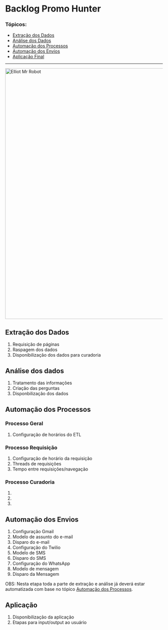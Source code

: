 # Backlog Promo Hunter
### Tópicos:
- [Extração dos Dados](#extração-de-dados)
- [Análise dos Dados](#análise-dos-dados)
- [Automação dos Processos](#automação-dos-processos)
- [Automação dos Envios](#automação-dos-envios)
- [Aplicação Final](#aplicação)

<hr>

<img src="https://i.giphy.com/media/v1.Y2lkPTc5MGI3NjExb3Q5ZGRlYjkyaHp2bnBpMXljcXd2ZzQ1cngyamEycXFnZGFvOG9ocSZlcD12MV9pbnRlcm5hbF9naWZfYnlfaWQmY3Q9Zw/WiM5K1e9MtEic/giphy.gif" width="800" alt="Elliot Mr Robot">

## Extração dos Dados
1. Requisição de páginas
2. Raspagem dos dados
3. Disponibilização dos dados para curadoria

## Análise dos dados
1. Tratamento das informações
2. Criação das perguntas
3. Disponbilização dos dados

## Automação dos Processos
### Processo Geral
1. Configuração de horários do ETL

### Processo Requisição
1. Configuração de horário da requisição
2. Threads de requisições
3. Tempo entre requisições/navegação

### Processo Curadoria
1.
2.
3.

## Automação dos Envios
1. Configuração Gmail
2. Modelo de assunto do e-mail
3. Disparo do e-mail
4. Configuração do Twilio
5. Modelo de SMS
6. Disparo do SMS
7. Configuração do WhatsApp
8. Modelo de mensagem
9. Disparo da Mensagem

OBS: Nesta etapa toda a parte de extração e análise já deverá estar automatizada com base no tópico [Automação dos Processos](#automação-dos-processos).

## Aplicação
1. Disponibilização da aplicação
2. Etapas para input/output ao usuário

